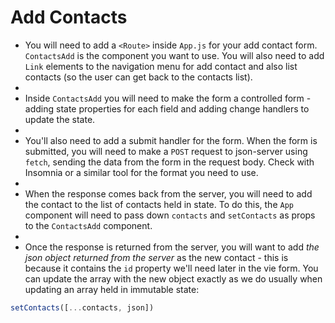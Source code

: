 # Add Contacts

- You will need to add a `<Route>` inside `App.js` for your add contact form. `ContactsAdd` is the component you want to use. You will also need to add `Link` elements to the navigation menu for add contact and also list contacts (so the user can get back to the contacts list).
-
- Inside `ContactsAdd` you will need to make the form a controlled form - adding state properties for each field and adding change handlers to update the state.
-
- You'll also need to add a submit handler for the form. When the form is submitted, you will need to make a `POST` request to json-server using `fetch`, sending the data from the form in the request body. Check with Insomnia or a similar tool for the format you need to use.
-
- When the response comes back from the server, you will need to add the contact to the list of contacts held in state. To do this, the `App` component will need to pass down `contacts` and `setContacts` as props to the `ContactsAdd` component.
-
- Once the response is returned from the server, you will want to add _the json object returned from the server_ as the new contact - this is because it contains the `id` property we'll need later in the vie form. You can update the array with the new object exactly as we do usually when updating an array held in immutable state:

```javascript
setContacts([...contacts, json])
```
